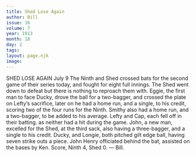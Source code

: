 ```yaml
---
title: Shed Lose Again
author: Bill
issue: 16
volume: 7
year: 1913
month: 18
day: 2
tags:
layout: page.njk
image:
---
```

SHED LOSE AGAIN    July 9    The Ninth and Shed crossed bats for the second game of their series today, and fought for eight full innings. The Shed went down to defeat but there is nothing to reproach them with. Eggie, the first man to face Ducky, drove the ball for a two-bagger, and crossed the plate on Lefty’s sacrifice, later on he had a home run, and a single, to his credit, scoring two of the four runs for the Ninth. Smithy also had a home run, and a two-bagger, to be added to his average. Lefty and Cap, each fell off in their batting. as neither had a hit during the game. John, a new man, excelled for the Shed, at the third sack, also having a three-bagger, and a single to his credit. Ducky, and Longie, both pitched gilt edge ball, having seven strike outs a piece. John Henry officiated behind the bat, assisted on the bases by Ken. Score, Ninth 4, Shed 0. — Bill. 


